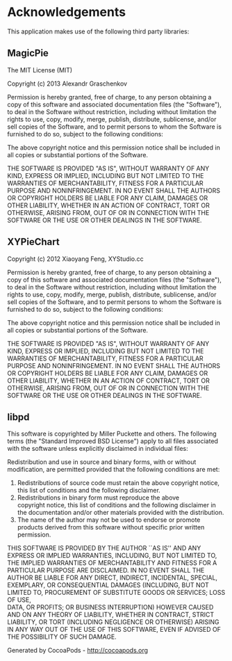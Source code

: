 # Acknowledgements
This application makes use of the following third party libraries:

## MagicPie

The MIT License (MIT)

Copyright (c) 2013 Alexandr Graschenkov

Permission is hereby granted, free of charge, to any person obtaining a copy of
this software and associated documentation files (the "Software"), to deal in
the Software without restriction, including without limitation the rights to
use, copy, modify, merge, publish, distribute, sublicense, and/or sell copies of
the Software, and to permit persons to whom the Software is furnished to do so,
subject to the following conditions:

The above copyright notice and this permission notice shall be included in all
copies or substantial portions of the Software.

THE SOFTWARE IS PROVIDED "AS IS", WITHOUT WARRANTY OF ANY KIND, EXPRESS OR
IMPLIED, INCLUDING BUT NOT LIMITED TO THE WARRANTIES OF MERCHANTABILITY, FITNESS
FOR A PARTICULAR PURPOSE AND NONINFRINGEMENT. IN NO EVENT SHALL THE AUTHORS OR
COPYRIGHT HOLDERS BE LIABLE FOR ANY CLAIM, DAMAGES OR OTHER LIABILITY, WHETHER
IN AN ACTION OF CONTRACT, TORT OR OTHERWISE, ARISING FROM, OUT OF OR IN
CONNECTION WITH THE SOFTWARE OR THE USE OR OTHER DEALINGS IN THE SOFTWARE.


## XYPieChart

Copyright (c) 2012 Xiaoyang Feng, XYStudio.cc

Permission is hereby granted, free of charge, to any person
obtaining a copy of this software and associated documentation
files (the "Software"), to deal in the Software without
restriction, including without limitation the rights to use,
copy, modify, merge, publish, distribute, sublicense, and/or sell
copies of the Software, and to permit persons to whom the
Software is furnished to do so, subject to the following
conditions:

The above copyright notice and this permission notice shall be
included in all copies or substantial portions of the Software.

THE SOFTWARE IS PROVIDED "AS IS", WITHOUT WARRANTY OF ANY KIND,
EXPRESS OR IMPLIED, INCLUDING BUT NOT LIMITED TO THE WARRANTIES
OF MERCHANTABILITY, FITNESS FOR A PARTICULAR PURPOSE AND
NONINFRINGEMENT. IN NO EVENT SHALL THE AUTHORS OR COPYRIGHT
HOLDERS BE LIABLE FOR ANY CLAIM, DAMAGES OR OTHER LIABILITY,
WHETHER IN AN ACTION OF CONTRACT, TORT OR OTHERWISE, ARISING
FROM, OUT OF OR IN CONNECTION WITH THE SOFTWARE OR THE USE OR
OTHER DEALINGS IN THE SOFTWARE.

## libpd

This software is copyrighted by Miller Puckette and others.  The following
terms (the "Standard Improved BSD License") apply to all files associated with
the software unless explicitly disclaimed in individual files:

Redistribution and use in source and binary forms, with or without
modification, are permitted provided that the following conditions are
met:

1. Redistributions of source code must retain the above copyright
   notice, this list of conditions and the following disclaimer.
2. Redistributions in binary form must reproduce the above  
   copyright notice, this list of conditions and the following 
   disclaimer in the documentation and/or other materials provided
   with the distribution.
3. The name of the author may not be used to endorse or promote
   products derived from this software without specific prior 
   written permission.

THIS SOFTWARE IS PROVIDED BY THE AUTHOR ``AS IS'' AND ANY
EXPRESS OR IMPLIED WARRANTIES, INCLUDING, BUT NOT LIMITED TO,
THE IMPLIED WARRANTIES OF MERCHANTABILITY AND FITNESS FOR A
PARTICULAR PURPOSE ARE DISCLAIMED. IN NO EVENT SHALL THE AUTHOR
BE LIABLE FOR ANY DIRECT, INDIRECT, INCIDENTAL, SPECIAL,
EXEMPLARY, OR CONSEQUENTIAL DAMAGES (INCLUDING, BUT NOT LIMITED
TO, PROCUREMENT OF SUBSTITUTE GOODS OR SERVICES; LOSS OF USE,   
DATA, OR PROFITS; OR BUSINESS INTERRUPTION) HOWEVER CAUSED AND
ON ANY THEORY OF LIABILITY, WHETHER IN CONTRACT, STRICT
LIABILITY, OR TORT (INCLUDING NEGLIGENCE OR OTHERWISE) ARISING
IN ANY WAY OUT OF THE USE OF THIS SOFTWARE, EVEN IF ADVISED OF
THE POSSIBILITY OF SUCH DAMAGE.

Generated by CocoaPods - http://cocoapods.org
